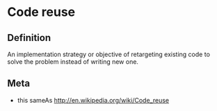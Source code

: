 # Code reuse

## Definition
An implementation strategy or objective of retargeting existing code to solve the problem instead of writing new one.

## Meta
* this sameAs http://en.wikipedia.org/wiki/Code_reuse
